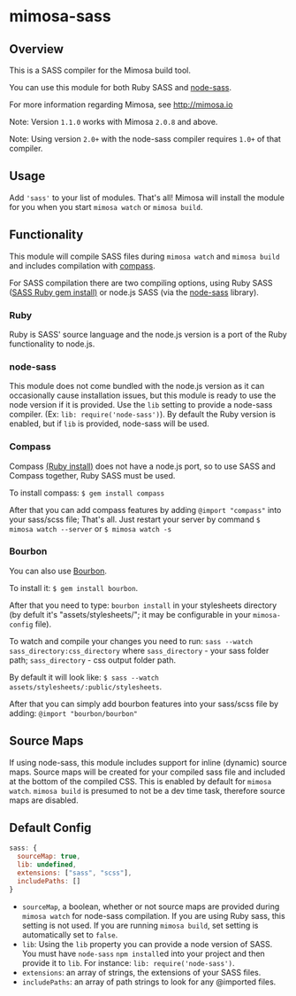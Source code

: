 mimosa-sass
===========

## Overview

This is a SASS compiler for the Mimosa build tool.

You can use this module for both Ruby SASS and [node-sass](https://github.com/andrew/node-sass).

For more information regarding Mimosa, see http://mimosa.io

Note: Version `1.1.0` works with Mimosa `2.0.8` and above.

Note: Using version `2.0+` with the node-sass compiler requires `1.0+` of that compiler.

## Usage

Add `'sass'` to your list of modules.  That's all!  Mimosa will install the module for you when you start `mimosa watch` or `mimosa build`.

## Functionality

This module will compile SASS files during `mimosa watch` and `mimosa build` and includes compilation with [compass](http://compass-style.org/).

For SASS compilation there are two compiling options, using Ruby SASS ([SASS Ruby gem install)](http://sass-lang.com/) or node.js SASS (via the [node-sass](https://github.com/andrew/node-sass) library).

### Ruby

Ruby is SASS' source language and the node.js version is a port of the Ruby functionality to node.js.

### node-sass

This module does not come bundled with the node.js version as it can occasionally cause installation issues, but this module is ready to use the node version if it is provided. Use the `lib` setting to provide a node-sass compiler. (Ex: `lib: require('node-sass')`). By default the Ruby version is enabled, but if `lib` is provided, node-sass will be used.

### Compass

Compass [(Ruby install)](http://compass-style.org/install/) does not have a node.js port, so to use SASS and Compass together, Ruby SASS must be used.

To install compass: `$ gem install compass`

After that you can add compass features by adding `@import "compass"` into your sass/scss file;
That's all. Just restart your server by command `$ mimosa watch --server` or `$ mimosa watch -s`

### Bourbon

You can also use [Bourbon](http://bourbon.io/).

To install it: `$ gem install bourbon`.

After that you need to type: `bourbon install` in your stylesheets directory (by defult it's "assets/stylesheets/"; it may be configurable in your `mimosa-config` file).

To watch and compile your changes you need to run: `sass --watch sass_directory:css_directory` where `sass_directory` - your sass folder path; `sass_directory` - css output folder path.

By default it will look like: `$ sass --watch assets/stylesheets/:public/stylesheets`.

After that you can simply add bourbon features into your sass/scss file by adding: `@import "bourbon/bourbon"`

## Source Maps

If using node-sass, this module includes support for inline (dynamic) source maps.  Source maps will be created for your compiled sass file and included at the bottom of the compiled CSS.  This is enabled by default for `mimosa watch`.  `mimosa build` is presumed to not be a dev time task, therefore source maps are disabled.

## Default Config

```javascript
sass: {
  sourceMap: true,
  lib: undefined,
  extensions: ["sass", "scss"],
  includePaths: []
}
```

* `sourceMap`, a boolean, whether or not source maps are provided during `mimosa watch` for node-sass compilation.  If you are using Ruby sass, this setting is not used.  If you are running `mimosa build`, set setting is automatically set to `false`.
* `lib`: Using the `lib` property you can provide a node version of SASS. You must have `node-sass` `npm install`ed into your project and then provide it to `lib`. For instance: `lib: require('node-sass')`.
* `extensions`: an array of strings, the extensions of your SASS files.
* `includePaths`: an array of path strings to look for any @imported files.
